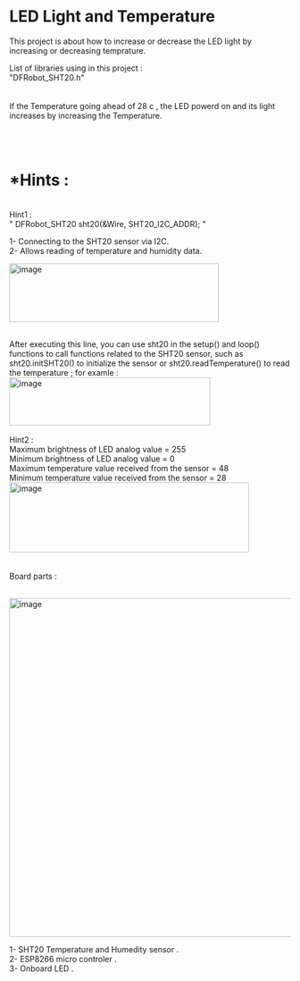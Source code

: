 # LED Light and Temperature

This project is about how to increase or decrease the LED light by increasing or decreasing temprature. </br>

List of libraries using in this project :</br>
"DFRobot_SHT20.h"</br>
</br>
</br>
If the Temperature going ahead of 28 c , the LED powerd on and its light increases by increasing the Temperature.</br>
</br>
</br> 
</br>
# *Hints :</br>
</br>
Hint1 :</br> " DFRobot_SHT20 sht20(&Wire, SHT20_I2C_ADDR); " </br>

1- Connecting to the SHT20 sensor via I2C.</br>
2- Allows reading of temperature and humidity data.</br>

<img width="375" height="105" alt="image" src="https://github.com/user-attachments/assets/088a6dbd-040e-4e46-ab5c-9a3a4e5a0435" />

</br>
</br>

After executing this line, you can use sht20 in the setup() and loop() functions to call functions related to the SHT20 sensor, such as sht20.initSHT20() to initialize the sensor or sht20.readTemperature() to read the temperature ; for examle :</br>
<img width="360" height="86" alt="image" src="https://github.com/user-attachments/assets/b029ddbc-6bda-40fc-97e8-e5aa8a80b15c" /> </br>
</br>
Hint2 :</br>
Maximum brightness of LED analog value = 255 </br>
Minimum brightness of LED analog value = 0 </br>
Maximum temperature value received from the sensor = 48 </br>
Minimum temperature value received from the sensor = 28 </br>
<img width="429" height="125" alt="image" src="https://github.com/user-attachments/assets/994fd7b5-dd2f-455f-bb7f-ac2efd0016ed" /> </br>
</br>
</br>
Board parts : </br>
</br>

<img width="1280" height="606" alt="image" src="https://github.com/user-attachments/assets/778249e1-c5d4-4a94-b652-6e220a162129" />
</br>

 1- SHT20 Temperature and Humedity sensor .</br>
 2- ESP8266 micro controler . </br>
 3- Onboard LED .</br>



